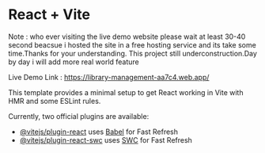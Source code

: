 # React + Vite
Note : who ever visiting the live demo website please wait at least 30-40 second beacsue i hosted the site in a free hosting service and its take some time.Thanks for your understanding.
This project still underconstruction.Day by day  i will add more real world feature

Live Demo Link : https://library-management-aa7c4.web.app/

This template provides a minimal setup to get React working in Vite with HMR and some ESLint rules.

Currently, two official plugins are available:

- [@vitejs/plugin-react](https://github.com/vitejs/vite-plugin-react/blob/main/packages/plugin-react/README.md) uses [Babel](https://babeljs.io/) for Fast Refresh
- [@vitejs/plugin-react-swc](https://github.com/vitejs/vite-plugin-react-swc) uses [SWC](https://swc.rs/) for Fast Refresh
